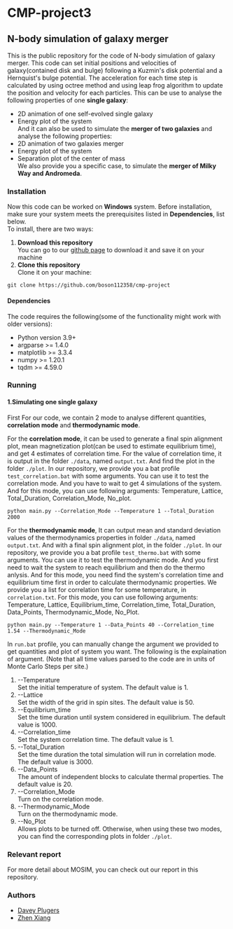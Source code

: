 # CMP-project3
## N-body simulation of galaxy merger
This is the public repository for the code of N-body simulation of galaxy merger. This code can set initial positions and velocities of galaxy(contained disk and bulge) following a Kuzmin's disk potential and a Hernquist's bulge potential. The acceleration for each time step is calculated by using octree method and using leap frog algorithm to update the position and velocity for each particles. This can be use to analyse the following properties of one **single galaxy**:
- 2D animation of one self-evolved single galaxy
- Energy plot of the system
<br/>And it can also be used to simulate the **merger of two galaxies** and analyse the following properties:
- 2D animation of two galaxies merger
- Energy plot of the system
- Separation plot of the center of mass
<br/>We also provide you a specific case, to simulate the **merger of Milky Way and Andromeda**.

### Installation
Now this code can be worked on **Windows** system. Before installation, make sure your system meets the prerequisites listed in **Dependencies**, list below.
<br/>To install, there are two ways:
1. **Download this repository**
<br/>You can go to our [github page](https://github.com/boson112358/cmp-project) to download it and save it on your machine
2. **Clone this repository**
<br/>Clone it on your machine:
```
git clone https://github.com/boson112358/cmp-project
```
#### Dependencies
The code requires the following(some of the functionality might work with older versions):
- Python version 3.9+
- argparse >= 1.4.0
- matplotlib >= 3.3.4
- numpy >= 1.20.1
- tqdm >= 4.59.0
### Running
#### 1.Simulating one single galaxy
First
For our code, we contain 2 mode to analyse different quantities, **correlation mode** and **thermodynamic mode**.

For the **correlation mode**, it can be used to generate a final spin alignment plot, mean magnetization plot(can be used to estimate equilibrium time), and get 4 estimates of correlation time. For the value of correlation time, it is output in the folder `./data`, named `output.txt`. And find the plot in the folder `./plot`.
In our repository, we provide you a bat profile `test_correlation.bat` with some arguments. You can use it to test the correlation mode. And you have to wait to get 4 simulations of the system. And for this mode, you can use following arguments: Temperature, Lattice, Total_Duration, Correlation_Mode, No_plot.
```
python main.py --Correlation_Mode --Temperature 1 --Total_Duration 2000
```

For the **thermodynamic mode**, It can output mean and standard deviation values of the thermodynamics properties in folder `./data`, named `output.txt`. And with a final spin alignment plot, in the folder `./plot`. In our repository, we provide you a bat profile `test_thermo.bat` with some arguments. You can use it to test the thermodynamic mode. And you first need to wait the system to reach equilibrium and then do the thermo anlysis. And for this mode, you need find the system's correlation time and equilibrium time first in order to calculate thermodynamic properties. We provide you a list for correlation time for some temperature, in `correlation.txt`. For this mode, you can use following arguments: Temperature, Lattice, Equilibrium_time, Correlation_time, Total_Duration, Data_Points, Thermodynamic_Mode, No_Plot.
```
python main.py --Temperature 1 --Data_Points 40 --Correlation_time 1.54 --Thermodynamic_Mode
```

In `run.bat` profile, you can manually change the argument we provided to get quantities and plot of system you want. The following is the explaination of argument. (Note that all time values parsed to the code are in units of Monte Carlo Steps per site.)
1. --Temperature
<br/>Set the initial temperature of system. The default value is 1.
2. --Lattice
<br/>Set the width of the grid in spin sites. The default value is 50.
3. --Equilibrium_time
<br/>Set the time duration until system considered in equilibrium. The default value is 1000.
4. --Correlation_time
<br/>Set the system correlation time. The default value is 1.
5. --Total_Duration
<br/>Set the time duration the total simulation will run in correlation mode. The default value is 3000.
6. --Data_Points
<br/>The amount of independent blocks to calculate thermal properties. The default value is 20.
7. --Correlation_Mode
<br/>Turn on the correlation mode.
8. --Thermodynamic_Mode
<br/>Turn on the thermodynamic mode. 
9. --No_Plot
<br/>Allows plots to be turned off. Otherwise, when using these two modes, you can find the corresponding plots in folder `./plot`.
### Relevant report
For more detail about MOSIM, you can check out our report in this repository.
### Authors
- [Davey Plugers](https://github.com/DaveyPlugers)
- [Zhen Xiang](https://github.com/boson112358)
